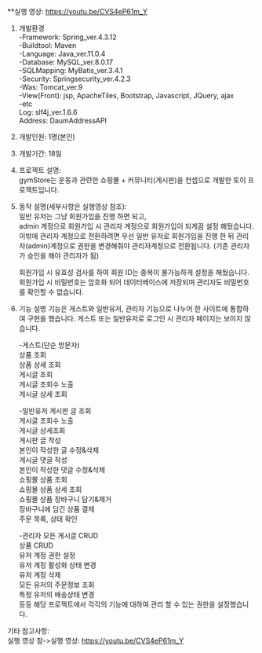**실행 영상: https://youtu.be/CVS4eP61m_Y

1. 개발환경  
   -Framework: Spring_ver.4.3.12  
   -Buildtool: Maven  
   -Language: Java_ver.11.0.4  
   -Database: MySQL_ver.8.0.17  
   -SQLMapping: MyBatis_ver.3.4.1  
   -Security: Springsecurity_ver.4.2.3  
   -Was: Tomcat_ver.9  
   -View(Front): jsp, ApacheTiles, Bootstrap, Javascript, JQuery, ajax  
   -etc  
    Log: slf4j_ver.1.6.6  
    Address: DaumAddressAPI  

2. 개발인원: 1명(본인)  

3. 개발기간: 18일  

4. 프로젝트 설명:  
   gymStore는 운동과 관련한 쇼핑몰 + 커뮤니티(게시판)을 컨셉으로 개발한 토이 프로젝트입니다.  

5. 동작 설명(세부사항은 실행영상 참조):  
   일반 유저는 그냥 회원가입을 진행 하면 되고,  
   admin 계정으로 회원가입 시 관리자 계정으로 회원가입이 되게끔 설정 해뒀습니다.  
   이밖에 관리자 계정으로 전환하려면 우선 일반 유저로 회원가입을 진행 한 뒤 
   관리자(admin)계정으로 권한을 변경해줘야 관리자계정으로 전환됩니다.
   (기존 관리자가 승인을 해야 관리자가 됨)

   회원가입 시 유효성 검사를 하여 회원 ID는 중복이 불가능하게 설정을 해뒀습니다.
   회원가입 시 비밀번호는 암호화 되어 데이터베이스에 저장되며 관리자도 비밀번호를 확인할 수 없습니다.


6. 기능 설명
   기능은 게스트와 일반유저, 관리자 기능으로 나누어 한 사이트에 통합하여 구현을 했습니다.
   게스트 또는 일반유저로 로그인 시 관리자 페이지는 보이지 않습니다.

   -게스트(단순 방문자)  
    상품 조회   
    상품 상세 조회  
    게시글 조회  
    게시글 조회수 노출  
    게시글 상세 조회   

   -일반유저
    게시판 글 조회  
    게시글 조회수 노출  
    게시글 상세조회  
    게시판 글 작성  
    본인이 작성한 글 수정&삭제  
    게시글 댓글 작성  
    본인이 작성한 댓글 수정&삭제  
    쇼핑몰 상품 조회  
    쇼핑몰 상품 상세 조회  
    쇼핑몰 상품 장바구니 담기&제거  
    장바구니에 담긴 상품 결제  
    주문 목록, 상태 확인  

   -관리자 
    모든 게시글 CRUD  
    상품 CRUD  
    유저 계정 권한 설정  
    유저 계정 활성화 상태 변경  
    유저 계정 삭제  
    모든 유저의 주문정보 조회  
    특정 유저의 배송상태 변경  
    등등 해당 프로젝트에서 각각의 기능에 대하여 관리 할 수 있는 권한을 설정했습니다.  


기타 참고사항:  
실행 영상 참->실행 영상: https://youtu.be/CVS4eP61m_Y
